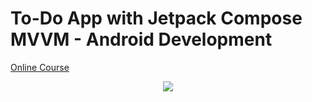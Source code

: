 # To-Do App with Jetpack Compose MVVM - Android Development

<p>
  <a href="https://stevdza-san.com/p/to-do-app-with-jetpack-compose-mvvm-android-development" align="center">Online Course</a>
</p>
<p align="center">
  <img src="https://i.postimg.cc/hjQcZ4d4/Skillshare.png" href="https://youtu.be/ZNcenH0jnQM">
</p>

